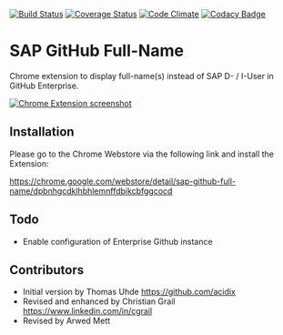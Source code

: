 [![Build Status](https://travis-ci.org/cgrail/github-chrome-fullname.svg?branch=master)](https://travis-ci.org/cgrail/github-chrome-fullname)
[![Coverage Status](https://coveralls.io/repos/cgrail/github-chrome-fullname/badge.svg?branch=master)](https://coveralls.io/r/cgrail/github-chrome-fullname?branch=master)
[![Code Climate](https://codeclimate.com/github/cgrail/github-chrome-fullname/badges/gpa.svg)](https://codeclimate.com/github/cgrail/github-chrome-fullname/code)
[![Codacy Badge](https://www.codacy.com/project/badge/388c23cae96e4eae996175411774f6a2)](https://www.codacy.com/app/christian_3/github-chrome-fullname)

SAP GitHub Full-Name
=====================

Chrome extension to display full-name(s) instead of SAP D- / I-User in GitHub Enterprise.

[![Chrome Extension screenshot](https://github.com/cgrail/github-chrome-fullname/raw/master/chrome-store-screenshot.png)](https://chrome.google.com/webstore/detail/sap-github-full-name/dpbnhgcdklhbhlemnffdbikcbfggcocd)

Installation
------------

Please go to the Chrome Webstore via the following link and install the Extension:

https://chrome.google.com/webstore/detail/sap-github-full-name/dpbnhgcdklhbhlemnffdbikcbfggcocd

Todo
----

- Enable configuration of Enterprise Github instance

Contributors
------------

- Initial version by Thomas Uhde https://github.com/acidix
- Revised and enhanced by Christian Grail https://www.linkedin.com/in/cgrail
- Revised by Arwed Mett
